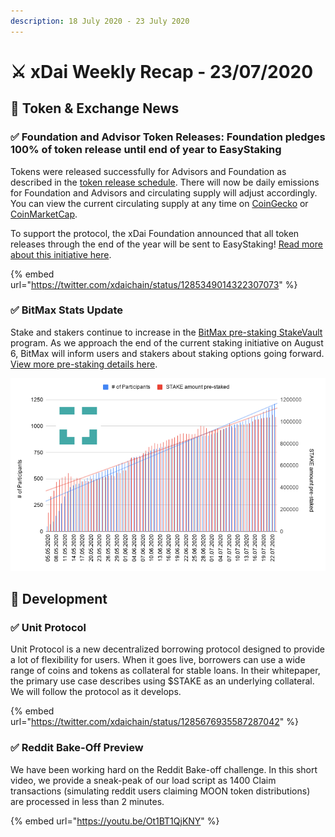 ```yaml
---
description: 18 July 2020 - 23 July 2020
---
```


# ⚔️ xDai Weekly Recap - 23/07/2020

##  📡 Token & Exchange News

### ✅ Foundation and Advisor Token Releases: Foundation pledges 100% of token release until end of year to EasyStaking

Tokens were released successfully for Advisors and Foundation as described in the [token release schedule](../../../for-stakers/stake-token/stake-token-distribution/token-release-schedule.md).  There will now be daily emissions for Foundation and Advisors and circulating supply will adjust accordingly. You can view the current circulating supply at any time on [CoinGecko](https://www.coingecko.com/en/coins/xdai-stake) or [CoinMarketCap](https://coinmarketcap.com/currencies/xdai/).

To support the protocol, the xDai Foundation announced that all token releases through the end of the year will be sent to EasyStaking! [Read more about this initiative here](easystaking-launch-initiative.md).

{% embed url="https://twitter.com/xdaichain/status/1285349014322307073" %}

### ✅ BitMax Stats Update

Stake and stakers continue to increase in the [BitMax pre-staking StakeVault ](https://bitmaxhelp.zendesk.com/hc/en-us/articles/360047202914)program. As we approach the end of the current staking initiative on August 6, BitMax will inform users and stakers about staking options going forward. [View more pre-staking details here](pre-staking-program.md).

![](../../../.gitbook/assets/stake-chart%20%282%29.png)

## 🏢 Development

### ✅ Unit Protocol

Unit Protocol is a new decentralized borrowing protocol designed to provide a lot of flexibility for users. When it goes live, borrowers can use a wide range of coins and tokens as collateral for stable loans. In their whitepaper, the primary use case describes using $STAKE as an underlying collateral. We will follow the protocol as it develops.

{% embed url="https://twitter.com/xdaichain/status/1285676935587287042" %}

### ✅ Reddit Bake-Off Preview

We have been working hard on the Reddit Bake-off challenge. In this short video, we provide a sneak-peak of our load script as 1400 Claim transactions \(simulating reddit users claiming MOON token distributions\) are processed in less than 2 minutes.

{% embed url="https://youtu.be/Ot1BT1QjKNY" %}


